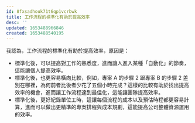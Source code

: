 ```yaml
---
id: 8fxsadhouk71t6qp1vcrbwk
title: 工作流程的標準化有助於提高效率
desc: ''
updated: 1653488966846
created: 1653488540195
---
```


我認為，工作流程的標準化有助於提高效率，原因是：
- 標準化後，可以提高對工作的熟悉度，進而讓人進入某種「自動化」的節奏，這能讓個人提高效率。
- 標準化後，也更容易橫向比較，例如，專案 A 的步驟 2 跟專案 B 的步驟 2 差別在哪裡，為何前者比後者少花了五個小時完成？這樣的比較有助於找出提高效率的機會，進而讓工作流程達到最佳化，這能讓團隊提高效率。
- 標準化後，更好紀錄單位工時，這讓每個流程的成本以及預估時程都更容易計算，進而可以做出更精準的專案排程與成本規劃，這能提高公司整體資源運用的效率。